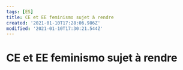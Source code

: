 ```yaml
---
tags: [ES]
title: CE et EE feminismo sujet à rendre
created: '2021-01-10T17:28:06.986Z'
modified: '2021-01-10T17:30:21.544Z'
---
```


# CE et EE feminismo sujet à rendre
